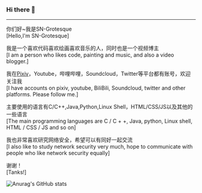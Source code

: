 ### Hi there 👋

<hr>

你们好~我是SN-Grotesque<br>[Hello,I'm SN-Grotesque]

我是一个喜欢代码喜欢绘画喜欢音乐的人，同时也是一个视频博主<br>[I am a person who likes code, painting and music, and also a video blogger.]

我在<a href="https://www.pixiv.net" target="_blank">Pixiv</a>，Youtube，哔哩哔哩，Soundcloud，Twitter等平台都有账号，欢迎关注我<br>[I have accounts on pixiv, youtube, BiliBili, Soundcloud, twitter and other platforms. Please follow me.]

主要使用的语言有C/C++,Java,Python,Linux Shell，HTML/CSS/JS以及其他的一些语言<br>[The main programming languages are C / C + +, Java, python, Linux shell, HTML / CSS / JS and so on]

我也非常喜欢研究网络安全，希望可以有同好一起交流<br>[I also like to study network security very much, hope to communicate with people who like network security equally]

谢谢！<br>[Tanks!]

![Anurag's GitHub stats](https://github-readme-stats.vercel.app/api?username=sngrotesque&count_private=true&theme=cobalt&show_icons=true)

<!--
**sngrotesque/sngrotesque** is a ✨ _special_ ✨ repository because its `README.md` (this file) appears on your GitHub profile.

Here are some ideas to get you started:

- 🔭 I’m currently working on ...
- 🌱 I’m currently learning ...
- 👯 I’m looking to collaborate on ...
- 🤔 I’m looking for help with ...
- 💬 Ask me about ...
- 📫 How to reach me: ...
- 😄 Pronouns: ...
- ⚡ Fun fact: ...
-->
